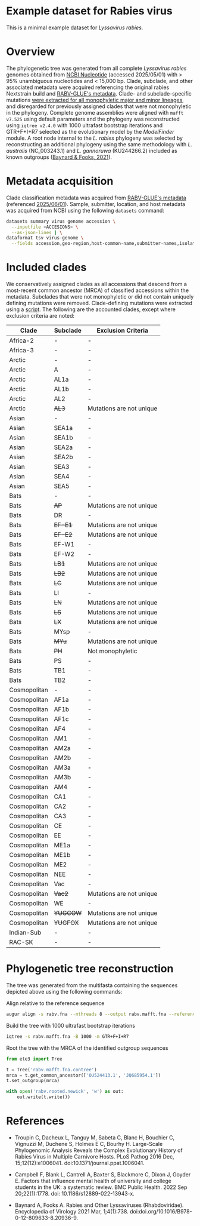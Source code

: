 # Example dataset for Rabies virus

This is a minimal example dataset for *Lyssavirus rabies*. 

# Overview

The phylogenetic tree was generated from all complete *Lyssavirus rabies* genomes obtained from [NCBI Nucleotide](https://ftp.ncbi.nlm.nih.gov/genomes/Viruses/AllNuclMetadata/) (accessed 2025/05/01) with > 95% unambiguous nucleotides and < 15,000 bp. Clade, subclade, and other associated metadata were acquired referencing the original rabies Nextstrain build and [RABV-GLUE's metadata](https://github.com/giffordlabcvr/RABV-GLUE/blob/master/tabular/reference-set-data.tsv). Clade- and subclade-specific mutations [were extracted for all monophyletic major and minor lineages](https://github.com/theiagen/utilities/pull/21), and disregarded for previously assigned clades that were not monophyletic in the phylogeny. Complete genome assemblies were aligned with `mafft v7.525` using default parameters and the phylogeny was reconstructed using `iqtree v2.4.0` with 1000 ultrafast bootstrap iterations and GTR+F+I+R7 selected as the evolutionary model by the *ModelFinder* module. A root node internal to the *L. rabies* phylogeny was selected by reconstructing an additional phylogeny using the same methodology with *L. australis* (NC_003243.1) and *L. gannoruwa* (KU244266.2) included as known outgroups ([Baynard & Fooks, 2021](https://doi.org/10.1016/B978-0-12-809633-8.20936-9)).

# Metadata acquisition

Clade classification metadata was acquired from [RABV-GLUE's metadata](https://github.com/giffordlabcvr/RABV-GLUE/blob/master/tabular/reference-set-data.tsv) (referenced [2025/06/01](https://github.com/giffordlabcvr/RABV-GLUE/blob/357613e78c397e10499e77bbd6f2b5aeeb9d10e6/tabular/reference-set-data.tsv#L4)). Sample, submitter, location, and host metadata was acquired from NCBI using the following `datasets` command:

```bash
datasets summary virus genome accession \
  --inputfile <ACCESIONS> \
  --as-json-lines | \
dataformat tsv virus-genome \
  --fields accession,geo-region,host-common-name,submitter-names,isolate-collection-date
```

# Included clades

We conservatively assigned clades as all accessions that descend from a most-recent common ancestor (MRCA) of classified accessions within the metadata. Subclades that were not monophyletic or did not contain uniquely defining mutations were removed. Clade-defining mutations were extracted using a [script](https://github.com/theiagen/utilities/blob/4c5a1126aa20d4a767fa709842242c156014daa7/scripts/extract_nextclades.py). The following are the accounted clades, except where exclusion criteria are noted:

| Clade | Subclade | Exclusion Criteria |
|-------|----------|-------------------|
| Africa-2 | - | - |
| Africa-3 | - | - |
| Arctic | - | - |
| Arctic | A | - |
| Arctic | AL1a | - |
| Arctic | AL1b | - |
| Arctic | AL2 | - |
| Arctic | <s>AL3</s> | Mutations are not unique |
| Asian | - | - |
| Asian | SEA1a | - |
| Asian | SEA1b | - |
| Asian | SEA2a | - |
| Asian | SEA2b | - |
| Asian | SEA3 | - |
| Asian | SEA4 | - |
| Asian | SEA5 | - |
| Bats | - | - |
| Bats | <s>AP</s> | Mutations are not unique |
| Bats | DR | - |
| Bats | <s>EF-E1</s> | Mutations are not unique |
| Bats | <s>EF-E2</s> | Mutations are not unique |
| Bats | EF-W1 | - |
| Bats | EF-W2 | - |
| Bats | <s>LB1</s> | Mutations are not unique |
| Bats | <s>LB2</s> | Mutations are not unique |
| Bats | <s>LC</s> | Mutations are not unique |
| Bats | LI | - |
| Bats | <s>LN</s> | Mutations are not unique |
| Bats | <s>LS</s> | Mutations are not unique |
| Bats | <s>LX</s> | Mutations are not unique |
| Bats | MYsp | - |
| Bats | <s>MYu</s> | Mutations are not unique |
| Bats | <s>PH</s> | Not monophyletic |
| Bats | PS | - |
| Bats | TB1 | - |
| Bats | TB2 | - |
| Cosmopolitan | - | - |
| Cosmopolitan | AF1a | - |
| Cosmopolitan | AF1b | - |
| Cosmopolitan | AF1c | - |
| Cosmopolitan | AF4 | - |
| Cosmopolitan | AM1 | - |
| Cosmopolitan | AM2a | - |
| Cosmopolitan | AM2b | - |
| Cosmopolitan | AM3a | - |
| Cosmopolitan | AM3b | - |
| Cosmopolitan | AM4 | - |
| Cosmopolitan | CA1 | - |
| Cosmopolitan | CA2 | - |
| Cosmopolitan | CA3 | - |
| Cosmopolitan | CE | - |
| Cosmopolitan | EE | - |
| Cosmopolitan | ME1a | - |
| Cosmopolitan | ME1b | - |
| Cosmopolitan | ME2 | - |
| Cosmopolitan | NEE | - |
| Cosmopolitan | Vac | - |
| Cosmopolitan | <s>Vac2</s> | Mutations are not unique |
| Cosmopolitan | WE | - |
| Cosmopolitan | <s>YUGCOW</s> | Mutations are not unique |
| Cosmopolitan | <s>YUGFOX</s> | Mutations are not unique |
| Indian-Sub | - | - |
| RAC-SK | - | - |


# Phylogenetic tree reconstruction

The tree was generated from the multifasta containing the sequences depicted above using the following commands:

Align relative to the reference sequence
```bash
augur align -s rabv.fna --nthreads 8 --output rabv.mafft.fna --reference-name NC_001542.1 --debug
```

Build the tree with 1000 ultrafast bootstrap iterations
```bash
iqtree -s rabv.mafft.fna -B 1000 -m GTR+F+I+R7
```

Root the tree with the MRCA of the identified outgroup sequences
```python
from ete3 import Tree

t = Tree('rabv.mafft.fna.contree')
mrca = t.get_common_ancestor(['OU524413.1', 'JQ685954.1'])
t.set_outgroup(mrca)

with open('rabv.rooted.newick', 'w') as out:
    out.write(t.write())
```

# References

- Troupin C, Dacheux L, Tanguy M, Sabeta C, Blanc H, Bouchier C, Vignuzzi M, Duchene S, Holmes E C, Bourhy H. Large-Scale Phylogenomic Analysis Reveals the Complex Evolutionary History of Rabies Virus in Multiple Carnivore Hosts. PLoS Pathog 2016 Dec, 15;12(12):e1006041. doi:10.1371/journal.ppat.1006041.

- Campbell F, Blank L, Cantrell A, Baxter S, Blackmore C, Dixon J, Goyder E. Factors that influence mental health of university and college students in the UK: a systematic review. BMC Public Health. 2022 Sep 20;22(1):1778. doi: 10.1186/s12889-022-13943-x.

- Baynard A, Fooks A. Rabies and Other Lyssaviruses (Rhabdoviridae). Encyclopedia of Virology 2021 Mar, 1;4(1):738. doi:doi.org/10.1016/B978-0-12-809633-8.20936-9.